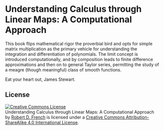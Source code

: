 Understanding Calculus through Linear Maps: A Computational Approach
====================
This book flips mathematical rigor the proverbial bird and opts for simple matrix multiplication as the primary vehicle for understanding the integration and differentiation of polynomials. The limit concept is introduced computationally, and by composition leads to finite difference approximations and then on to general Taylor series, permitting the study of a meagre (though meaningful) class of smooth functions.

Eat your heart out, James Stewart.


## License
<a rel="license" href="http://creativecommons.org/licenses/by-sa/4.0/deed.en_US"><img alt="Creative Commons License" style="border-width:0" src="http://i.creativecommons.org/l/by-sa/4.0/88x31.png" /></a><br /><span xmlns:dct="http://purl.org/dc/terms/" href="http://purl.org/dc/dcmitype/Text" property="dct:title" rel="dct:type">Understanding Calculus through Linear Maps: A Computational Approach</span> by <a xmlns:cc="http://creativecommons.org/ns#" href="https://github.com/robertdfrench/calculus-linear-maps" property="cc:attributionName" rel="cc:attributionURL">Robert D. French</a> is licensed under a <a rel="license" href="http://creativecommons.org/licenses/by-sa/4.0/deed.en_US">Creative Commons Attribution-ShareAlike 4.0 International License</a>.

